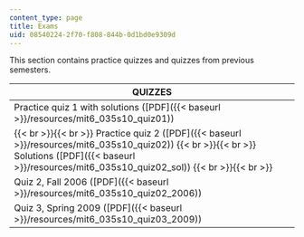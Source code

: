 ```yaml
---
content_type: page
title: Exams
uid: 08540224-2f70-f808-844b-0d1bd0e9309d
---
```


This section contains practice quizzes and quizzes from previous semesters.

| QUIZZES |
| --- |
| Practice quiz 1 with solutions ([PDF]({{< baseurl >}}/resources/mit6_035s10_quiz01)) |
|  {{< br >}}{{< br >}} Practice quiz 2 ([PDF]({{< baseurl >}}/resources/mit6_035s10_quiz02)) {{< br >}}{{< br >}} Solutions ([PDF]({{< baseurl >}}/resources/mit6_035s10_quiz02_sol)) {{< br >}}{{< br >}}  |
| Quiz 2, Fall 2006 ([PDF]({{< baseurl >}}/resources/mit6_035s10_quiz02_2006)) |
| Quiz 3, Spring 2009 ([PDF]({{< baseurl >}}/resources/mit6_035s10_quiz03_2009))